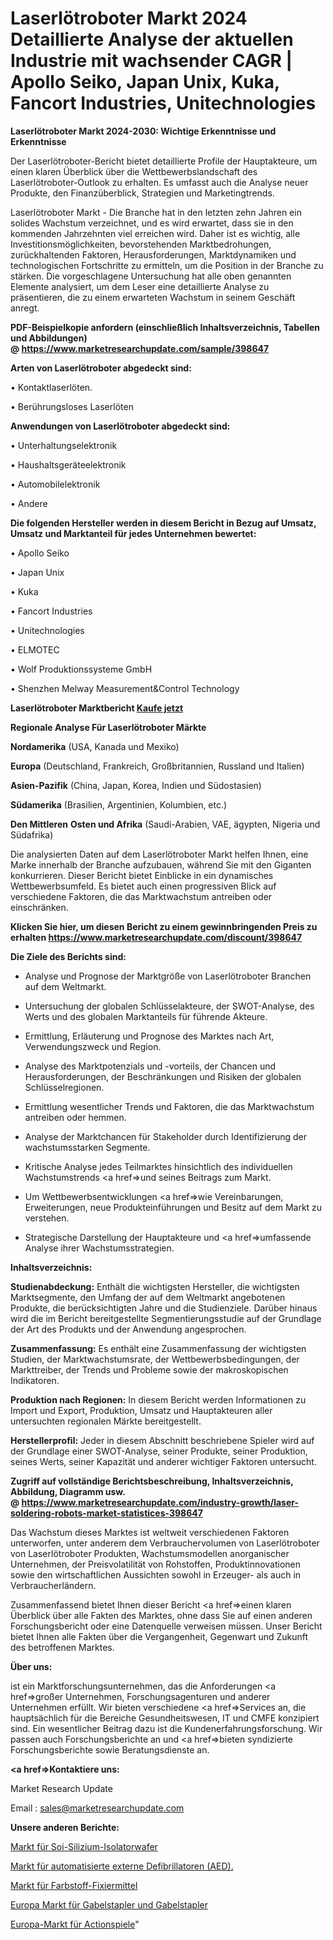 # Laserlötroboter Markt 2024 Detaillierte Analyse der aktuellen Industrie mit wachsender CAGR | Apollo Seiko, Japan Unix, Kuka, Fancort Industries, Unitechnologies

<strong>Laserlötroboter Markt 2024-2030: Wichtige Erkenntnisse und Erkenntnisse</strong>

Der Laserlötroboter-Bericht bietet detaillierte Profile der Hauptakteure, um einen klaren Überblick über die Wettbewerbslandschaft des Laserlötroboter-Outlook zu erhalten. Es umfasst auch die Analyse neuer Produkte, den Finanzüberblick, Strategien und Marketingtrends.

Laserlötroboter Markt - Die Branche hat in den letzten zehn Jahren ein solides Wachstum verzeichnet, und es wird erwartet, dass sie in den kommenden Jahrzehnten viel erreichen wird. Daher ist es wichtig, alle Investitionsmöglichkeiten, bevorstehenden Marktbedrohungen, zurückhaltenden Faktoren, Herausforderungen, Marktdynamiken und technologischen Fortschritte zu ermitteln, um die Position in der Branche zu stärken. Die vorgeschlagene Untersuchung hat alle oben genannten Elemente analysiert, um dem Leser eine detaillierte Analyse zu präsentieren, die zu einem erwarteten Wachstum in seinem Geschäft anregt.

<strong><b>PDF-Beispielkopie anfordern (einschließlich Inhaltsverzeichnis, Tabellen und Abbildungen) @ </b></strong><strong><a href=https://www.marketresearchupdate.com/sample/398647><strong>https://www.marketresearchupdate.com/sample/398647</u></a></strong></strong>

<strong>Arten von Laserlötroboter abgedeckt sind:</strong>

• Kontaktlaserlöten.

• Berührungsloses Laserlöten

<strong>Anwendungen von Laserlötroboter abgedeckt sind:</strong>

• Unterhaltungselektronik

• Haushaltsgeräteelektronik

• Automobilelektronik

• Andere

<strong>Die folgenden Hersteller werden in diesem Bericht in Bezug auf Umsatz, Umsatz und Marktanteil für jedes Unternehmen bewertet:</strong>

• Apollo Seiko

• Japan Unix

• Kuka

• Fancort Industries

• Unitechnologies

• ELMOTEC

• Wolf Produktionssysteme GmbH

• Shenzhen Melway Measurement&Control Technology

<strong>Laserlötroboter Marktbericht <a href=https://www.marketresearchupdate.com/buynow/398647>Kaufe jetzt</a></strong>

<strong>Regionale Analyse Für Laserlötroboter Märkte</strong>

<strong>Nordamerika</strong> (USA, Kanada und Mexiko)

<strong>Europa</strong> (Deutschland, Frankreich, Großbritannien, Russland und Italien)

<strong>Asien-Pazifik</strong> (China, Japan, Korea, Indien und Südostasien)

<strong>Südamerika</strong> (Brasilien, Argentinien, Kolumbien, etc.)

<strong>Den Mittleren</strong> <strong>Osten und Afrika</strong> (Saudi-Arabien, VAE, ägypten, Nigeria und Südafrika)

Die analysierten Daten auf dem Laserlötroboter Markt helfen Ihnen, eine Marke innerhalb der Branche aufzubauen, während Sie mit den Giganten konkurrieren. Dieser Bericht bietet Einblicke in ein dynamisches Wettbewerbsumfeld. Es bietet auch einen progressiven Blick auf verschiedene Faktoren, die das Marktwachstum antreiben oder einschränken.

<strong>Klicken Sie hier, um diesen Bericht zu einem gewinnbringenden Preis zu erhalten
</strong><strong><a href=https://www.marketresearchupdate.com/discount/398647>https://www.marketresearchupdate.com/discount/398647</b></u></strong></a>

<strong>Die Ziele des Berichts sind:</strong>

- Analyse und Prognose der Marktgröße von Laserlötroboter Branchen auf dem Weltmarkt.

- Untersuchung der globalen Schlüsselakteure, der SWOT-Analyse, des Werts und des globalen Marktanteils für führende Akteure.

- Ermittlung, Erläuterung und Prognose des Marktes nach Art, Verwendungszweck und Region.

- Analyse des Marktpotenzials und -vorteils, der Chancen und Herausforderungen, der Beschränkungen und Risiken der globalen Schlüsselregionen.

- Ermittlung wesentlicher Trends und Faktoren, die das Marktwachstum antreiben oder hemmen.

- Analyse der Marktchancen für Stakeholder durch Identifizierung der wachstumsstarken Segmente.

- Kritische Analyse jedes Teilmarktes hinsichtlich des individuellen Wachstumstrends <a href=>und</a> seines Beitrags zum Markt.

- Um Wettbewerbsentwicklungen <a href=>wie</a> Vereinbarungen, Erweiterungen, neue Produkteinführungen und Besitz auf dem Markt zu verstehen.

- Strategische Darstellung der Hauptakteure und <a href=>umfas</a>sende Analyse ihrer Wachstumsstrategien.

<strong>Inhaltsverzeichnis:</strong>

<strong>Studienabdeckung:</strong> Enthält die wichtigsten Hersteller, die wichtigsten Marktsegmente, den Umfang der auf dem Weltmarkt angebotenen Produkte, die berücksichtigten Jahre und die Studienziele. Darüber hinaus wird die im Bericht bereitgestellte Segmentierungsstudie auf der Grundlage der Art des Produkts und der Anwendung angesprochen.

<strong>Zusammenfassung:</strong> Es enthält eine Zusammenfassung der wichtigsten Studien, der Marktwachstumsrate, der Wettbewerbsbedingungen, der Markttreiber, der Trends und Probleme sowie der makroskopischen Indikatoren.

<strong>Produktion nach Regionen:</strong> In diesem Bericht werden Informationen zu Import und Export, Produktion, Umsatz und Hauptakteuren aller untersuchten regionalen Märkte bereitgestellt.

<strong>Herstellerprofil:</strong> Jeder in diesem Abschnitt beschriebene Spieler wird auf der Grundlage einer SWOT-Analyse, seiner Produkte, seiner Produktion, seines Werts, seiner Kapazität und anderer wichtiger Faktoren untersucht.

<strong><b>Zugriff auf vollständige Berichtsbeschreibung, Inhaltsverzeichnis, Abbildung, Diagramm usw. @ </b></strong><strong><a href=https://www.marketresearchupdate.com/industry-growth/laser-soldering-robots-market-statistices-398647>https://www.marketresearchupdate.com/industry-growth/laser-soldering-robots-market-statistices-398647</a></strong>

Das Wachstum dieses Marktes ist weltweit verschiedenen Faktoren unterworfen, unter anderem dem Verbrauchervolumen von Laserlötroboter von Laserlötroboter Produkten, Wachstumsmodellen anorganischer Unternehmen, der Preisvolatilität von Rohstoffen, Produktinnovationen sowie den wirtschaftlichen Aussichten sowohl in Erzeuger- als auch in Verbraucherländern.

Zusammenfassend bietet Ihnen dieser Bericht <a href=>einen</a> klaren Überblick über alle Fakten des Marktes, ohne dass Sie auf einen anderen Forschungsbericht oder eine Datenquelle verweisen müssen. Unser Bericht bietet Ihnen alle Fakten über die Vergangenheit, Gegenwart und Zukunft des betroffenen Marktes.

<strong>Über uns:</strong>

 ist ein Marktforschungsunternehmen, das die Anforderungen <a href=>großer</a> Unternehmen, Forschungsagenturen und anderer Unternehmen erfüllt. Wir bieten verschiedene <a href=>Services</a> an, die hauptsächlich für die Bereiche Gesundheitswesen, IT und CMFE konzipiert sind. Ein wesentlicher Beitrag dazu ist die Kundenerfahrungsforschung. Wir passen auch Forschungsberichte an und <a href=>bieten</a> syndizierte Forschungsberichte sowie Beratungsdienste an.

<strong><a href=>Kontaktiere uns:</a></strong>

Market Research Update

Email : sales@marketresearchupdate.com

<strong>Unsere anderen Berichte:</strong>

<a href=https://www.linkedin.com/pulse/soi-silicon-insulator-wafer-market-2023-what>Markt für Soi-Silizium-Isolatorwafer</a>

<a href=https://www.linkedin.com/pulse/automated-external-defibrillator-aed-market-2f>Markt für automatisierte externe Defibrillatoren (AED).</a>

<a href=https://www.linkedin.com/pulse/dye-fixatives-market-size-industry-growth-factors>Markt für Farbstoff-Fixiermittel</a>

<a href=https://www.linkedin.com/pulse/europe-forklifts-lift-trucks-market-2023-2030-new-study>Europa Markt für Gabelstapler und Gabelstapler</a>

<a href=https://www.linkedin.com/pulse/europe-action-games-market-2023-usd-explained>Europa-Markt für Actionspiele</a>"
